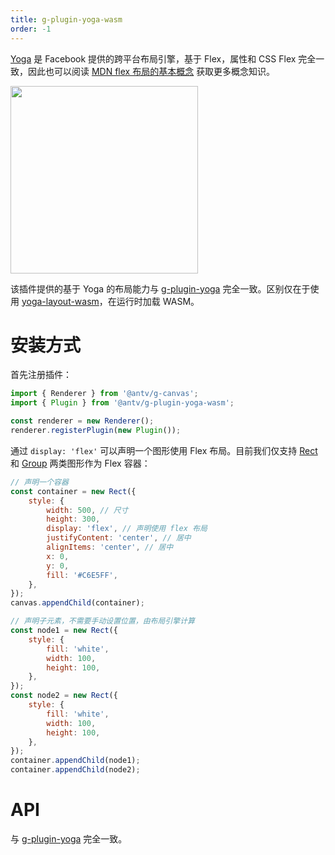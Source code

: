 ```yaml
---
title: g-plugin-yoga-wasm
order: -1
---
```


[Yoga](https://yogalayout.com/) 是 Facebook 提供的跨平台布局引擎，基于 Flex，属性和 CSS Flex 完全一致，因此也可以阅读 [MDN flex 布局的基本概念](https://developer.mozilla.org/zh-CN/docs/Web/CSS/CSS_Flexible_Box_Layout/Basic_Concepts_of_Flexbox) 获取更多概念知识。

<img src="https://gw.alipayobjects.com/mdn/rms_6ae20b/afts/img/A*B_DmQ6lzHcIAAAAAAAAAAAAAARQnAQ" width="300px">

该插件提供的基于 Yoga 的布局能力与 [g-plugin-yoga](/zh/docs/plugins/yoga) 完全一致。区别仅在于使用 [yoga-layout-wasm](https://github.com/pinqy520/yoga-layout-wasm)，在运行时加载 WASM。

# 安装方式

首先注册插件：

```js
import { Renderer } from '@antv/g-canvas';
import { Plugin } from '@antv/g-plugin-yoga-wasm';

const renderer = new Renderer();
renderer.registerPlugin(new Plugin());
```

通过 `display: 'flex'` 可以声明一个图形使用 Flex 布局。目前我们仅支持 [Rect](/zh/docs/api/basic/rect) 和 [Group](/zh/docs/api/basic/group) 两类图形作为 Flex 容器：

```js
// 声明一个容器
const container = new Rect({
    style: {
        width: 500, // 尺寸
        height: 300,
        display: 'flex', // 声明使用 flex 布局
        justifyContent: 'center', // 居中
        alignItems: 'center', // 居中
        x: 0,
        y: 0,
        fill: '#C6E5FF',
    },
});
canvas.appendChild(container);

// 声明子元素，不需要手动设置位置，由布局引擎计算
const node1 = new Rect({
    style: {
        fill: 'white',
        width: 100,
        height: 100,
    },
});
const node2 = new Rect({
    style: {
        fill: 'white',
        width: 100,
        height: 100,
    },
});
container.appendChild(node1);
container.appendChild(node2);
```

# API

与 [g-plugin-yoga](/zh/docs/plugins/yoga) 完全一致。
